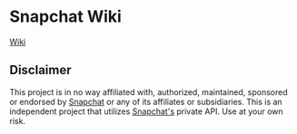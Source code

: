 # Snapchat Wiki

[Wiki](https://github.com/killed/Snapchat-Wiki/wiki)

## Disclaimer
This project is in no way affiliated with, authorized, maintained, sponsored or endorsed by [Snapchat](https://www.snapchat.com) or any of its affiliates or subsidiaries. This is an independent project that utilizes [Snapchat's](https://www.snapchat.com) private API. Use at your own risk.
